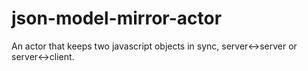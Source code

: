 json-model-mirror-actor
=======================

An actor that keeps two javascript objects in sync, server&lt;->server or server&lt;->client.
